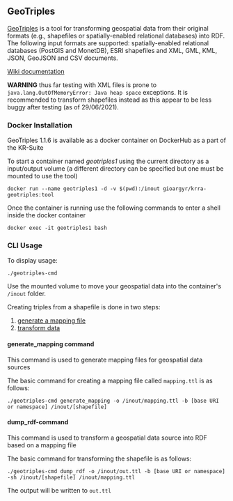 ## GeoTriples

[GeoTriples](http://geotriples.di.uoa.gr/) is a tool for transforming geospatial data from their original formats (e.g., shapefiles or spatially-enabled relational databases) into RDF. The following input formats are supported: spatially-enabled relational databases (PostGIS and MonetDB), ESRI shapefiles and XML, GML, KML, JSON, GeoJSON and CSV documents. 

[Wiki documentation](https://github.com/LinkedEOData/GeoTriples/wiki)

**WARNING** thus far testing with XML files is prone to `java.lang.OutOfMemoryError: Java heap space` exceptions. It is recommended to transform shapefiles instead as this appear to be less buggy after testing (as of 29/06/2021).

### Docker Installation
GeoTriples 1.1.6 is available as a docker container on DockerHub as a part of the KR-Suite

To start a container named _geotriples1_ using the current directory as a input/output volume (a different directory can be specified but one must be mounted to use the tool)
```
docker run --name geotriples1 -d -v $(pwd):/inout gioargyr/krra-geotriples:tool
``` 
Once the container is running use the following commands to enter a shell inside the docker container
```
docker exec -it geotriples1 bash
```

### CLI Usage
To display usage:
```
./geotriples-cmd
```
Use the mounted volume to move your geospatial data into the container's `/inout` folder.

Creating triples from a shapefile is done in two steps:
1. [generate a mapping file](#generate_mapping-command)
2. [transform data](#dump_rdf-command)

#### generate_mapping command
This command is used to generate mapping files for geospatial data sources

The basic command for creating a mapping file called `mapping.ttl` is as follows:
```
./geotriples-cmd generate_mapping -o /inout/mapping.ttl -b [base URI or namespace] /inout/[shapefile]
```

#### dump_rdf-command
This command is used to transform a geospatial data source into RDF based on a mapping file

The basic command for transforming the shapefile is as follows:
```
./geotriples-cmd dump_rdf -o /inout/out.ttl -b [base URI or namespace] -sh /inout/[shapefile] /inout/mapping.ttl
```
The output will be written to `out.ttl`
